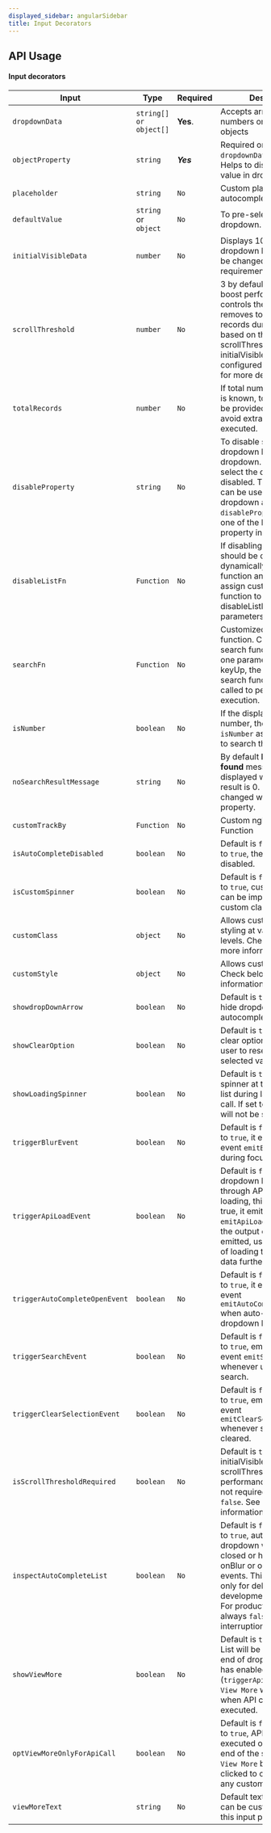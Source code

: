 ```yaml
---
displayed_sidebar: angularSidebar
title: Input Decorators
---
```



## API Usage

#### Input decorators

| Input | Type  | Required | Description |
| -------- | ------- | ------- | ------- |
| `dropdownData` | `string[] or object[]`  | **Yes**. | Accepts array of strings or numbers or array of objects |  |
| `objectProperty` | `string` |**_Yes_** | Required only if `dropdownData` is object[]. Helps to display dropdown value in dropdown list. |
| `placeholder` | `string` | `No` | Custom placeholder for autocomplete input field. |
| `defaultValue` | `string` or `object` | `No` | To pre-select a value from dropdown. |
| `initialVisibleData` | `number`| `No` | Displays 1000 records in dropdown by default. Can be changed as per project requirement. |
| `scrollThreshold` | `number` | `No` | 3 by default. Helps to boost performance. It controls the scroll data and removes top or botton records during user scroll based on the scrollThreshold & initialVisibleData configured. Check below for more details. |
|`totalRecords` | `number` | `No` | If total number of records is known, totalRecords can be provided which will avoid extra events getting executed.
|`disableProperty` | `string` | `No` | To disable specific dropdown list item in dropdown. User cannot select the dropdown if disabled. This property can be used for object[] dropdown and `disableProperty` should be one of the boolean property in object|
|`disableListFn` |`Function` |`No` | If disabling a list item should be calculated dynamically using a function and custom code, assign customized function to `disableListFn`. disableListFn accepts two parameters (index, data)|
|`searchFn` |`Function` |`No` | Customized search function. Customized search function accepts one parameter, `event`. On keyUp, the customized search function will be called to perform custom execution.|
|`isNumber` |`boolean` |`No` | If the displayed list is number, then sending `isNumber` as true will help to search the list efficiently |
|`noSearchResultMessage` |`string` |`No` | By default **No results found** message will be displayed when search result is 0. It can be changed with this input property.  |
|`customTrackBy` | `Function` |`No` | Custom ngFor trackBy Function|
|`isAutoCompleteDisabled` |`boolean` |`No` | Default is `false`. When set to `true`, the input field gets disabled. |
|`isCustomSpinner` |`boolean` |`No` | Default is `false`. When set to `true`, custom spinner can be implemented with custom class. |
|`customClass` | `object` |`No` | Allows custom class styling at various dom levels. Check below for more information |
|`customStyle` | `object` |`No` | Allows custom ng-style. Check below for more information |
|`showdropDownArrow` | `boolean` |`No` | Default is `true`. Show or hide dropdown icon in autocomplete field.  |
|`showClearOption` |`boolean` |`No` | Default is `true`. Shows clear option to allow the user to reset or clear the selected value. |
|`showLoadingSpinner` | `boolean`|`No` | Default is `true`. Shows the spinner at the botton of the list during lazy loading API call. If set to `false`, spinner will not be shown. |
| `triggerBlurEvent`|`boolean` |`No` | Default is `false`. When set to `true`, it emits an output event `emitBlurEvent` during focusOut  |
|`triggerApiLoadEvent` |`boolean` |`No` | Default is `false`. If dropdown list is loaded through API via lazy loading, this can be set as true, it emits an event `emitApiLoadEvent`. When the output event is emitted, user can take care of loading the dropdown data further.|
|`triggerAutoCompleteOpenEvent` |`boolean` |`No` | Default is `false`. When set to `true`, it emits an output event `emitAutoCompleteOpenEvent` when auto-complete dropdown list opens. |
|`triggerSearchEvent` |`boolean` |`No` | Default is `false`. When set to `true`, emits an output event `emitSearchEvent` whenever user types and search. |
|`triggerClearSelectionEvent` |`boolean` |`No` | Default is `false`. When set to `true`, emits an output event `emitClearSelectedEvent` whenever selected field is cleared.  |
|`isScrollThresholdRequired`|`boolean`|`No` | Default is `true`. If initialVisibleData and scrollThreshold is performance calculation is not required, set it to `false`. See below for more information.|
|`inspectAutoCompleteList`|`boolean`|`No` | Default is `false`. When set to `true`, autocomplete dropdown will not be closed or hidden during onBlur or onFocusOut events. This is intended only for debugging and development purposes. For production it should be always `false` to avoid interruption. |
|`showViewMore`|`boolean`|`No` | Default is `true`. `View More` List will be shown at the end of dropdown if user has enabled lazy loading (`triggerApiLoadEvent`). `View More` will appear only when API call is to be executed. |
|`optViewMoreOnlyForApiCall`|`boolean`|`No` | Default is `false`. When set to `true`, API Call will not be executed on reaching the end of the scroll, instead `View More` button has to be clicked to call the API or any custom function. |
|`viewMoreText`|`string`|`No` | Default text is `View More`. It can be customized with this input property.|

